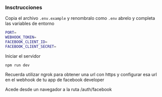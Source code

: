 ### Insctrucciones

Copia el archivo `.env.example` y renombralo como `.env` abrelo y completa las variables de entorno
```bash
PORT=
WEBHOOK_TOKEN=
FACEBOOK_CLIENT_ID=
FACEBOOK_CLIENT_SECRET=
```

Iniciar el servidor
```
npm run dev
```

Recuerda utilizar ngrok para obtener una url con https y configurar esa url en el webhook de tu app de facebook developer

Acede desde un navegador a la ruta /auth/facebook